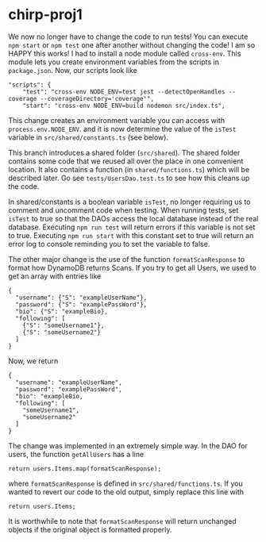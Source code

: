# chirp-proj1

We now no longer have to change the code to run tests! You can execute ```npm start``` or ```npm test``` one after another without changing the code! I am so HAPPY this works! I had to install a node module called ```cross-env```. This module lets you create environment variables from the scripts in ```package.json```. Now, our scripts look like
```
"scripts": {
    "test": "cross-env NODE_ENV=test jest --detectOpenHandles --coverage --coverageDirectory='coverage'",
    "start": "cross-env NODE_ENV=build nodemon src/index.ts",
```
This change creates an environment variable you can access with ```process.env.NODE_ENV```. and it is now determine the value of the ```isTest``` variable in ```src/shared/constants.ts``` (see below).

This branch introduces a shared folder (```src/shared```). The shared folder contains some code that we reused all over the place in one convenient location. It also contains a function (in ```shared/functions.ts```) which will be described later. Go see ```tests/UsersDao.test.ts``` to see how this cleans up the code.

In shared/constants is a boolean variable ```isTest```, no longer requiring us to comment and uncomment code when testing. When running tests, set ```isTest``` to true so that the DAOs access the local database instead of the real database. Executing ```npm run test``` will return errors if this variable is not set to true. Executing ```npm run start``` with this constant set to true will return an error log to console reminding you to set the variable to false.

The other major change is the use of the function ```formatScanResponse``` to format how DynamoDB returns Scans. If you try to get all Users, we used to get an array with entries like
```
{
  "username": {"S": "exampleUserName"},
  "password": {"S": "examplePassWord"},
  "bio": {"S": "exampleBio},
  "following": [
    {"S": "someUsername1"},
    {"S": "someUsername2"}
  ]
}
```
Now, we return
```
{
  "username": "exampleUserName",
  "password": "examplePassWord",
  "bio": "exampleBio,
  "following": [
    "someUsername1",
    "someUsername2"
  ]
}
```

The change was implemented in an extremely simple way. In the DAO for users, the function ```getAllUsers``` has a line
```
return users.Items.map(formatScanResponse);
```
where ```formatScanResponse``` is defined in ```src/shared/functions.ts```. If you wanted to revert our code to the old output, simply replace this line with
```
return users.Items;
```

It is worthwhile to note that ```formatScanResponse``` will return unchanged objects if the original object is formatted properly.
